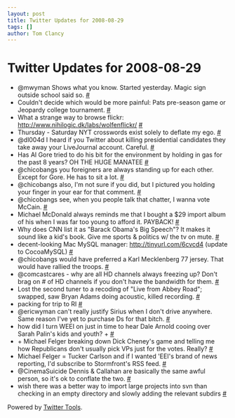 ```yaml
---
layout: post
title: Twitter Updates for 2008-08-29
tags: []
author: Tom Clancy
---
```


# Twitter Updates for 2008-08-29

<ul>
	<li>@mwyman Shows what you know. Started yesterday. Magic sign outside school said so. <a href="http://twitter.com/tclancy/statuses/902281535">#</a></li>
	<li>Couldn't decide which would be more painful: Pats pre-season game or Jeopardy college tournament. <a href="http://twitter.com/tclancy/statuses/902284149">#</a></li>
	<li>What a strange way to browse flickr: <a href="http://www.nihilogic.dk/labs/wolfenflickr/" rel="nofollow">http://www.nihilogic.dk/labs/wolfenflickr/</a> <a href="http://twitter.com/tclancy/statuses/902285781">#</a></li>
	<li>Thursday - Saturday NYT crosswords exist solely to deflate my ego. <a href="http://twitter.com/tclancy/statuses/902294611">#</a></li>
	<li>@dl004d I heard if you Twitter about killing presidential candidates they take away your LiveJournal account. Careful. <a href="http://twitter.com/tclancy/statuses/902312495">#</a></li>
	<li>Has Al Gore tried to do his bit for the environment by holding in gas for the past 8 years? OH THE HUGE MANATEE <a href="http://twitter.com/tclancy/statuses/902314494">#</a></li>
	<li>@chicobangs you foreigners are always standing up for each other. Except for Gore. He has to sit a lot. <a href="http://twitter.com/tclancy/statuses/902319267">#</a></li>
	<li>@chicobangs also, I'm not sure if you did, but I pictured you holding your finger in your ear for that comment. <a href="http://twitter.com/tclancy/statuses/902320034">#</a></li>
	<li>@chicobangs see, when you people talk that chatter, I wanna vote McCain. <a href="http://twitter.com/tclancy/statuses/902326989">#</a></li>
	<li>Michael McDonald always reminds me that I bought a $29 import album of his when I was far too young to afford it. PAYBACK! <a href="http://twitter.com/tclancy/statuses/902337272">#</a></li>
	<li>Why does CNN list it as "Barack Obama's Big Speech"? It makes it sound like a kid's book. Give me sports &amp; politics w/ the tv on mute. <a href="http://twitter.com/tclancy/statuses/902345992">#</a></li>
	<li>decent-looking Mac MySQL manager: <a href="http://tinyurl.com/6cvcd4" rel="nofollow">http://tinyurl.com/6cvcd4</a> (update to CocoaMySQL) <a href="http://twitter.com/tclancy/statuses/902352087">#</a></li>
	<li>@chicobangs would have preferred a Karl Mecklenberg 77 jersey. That would have rallied the troops. <a href="http://twitter.com/tclancy/statuses/902352622">#</a></li>
	<li>@comcastcares - why are all HD channels always freezing up? Don't brag on # of HD channels if you don't have the bandwidth for them. <a href="http://twitter.com/tclancy/statuses/902371835">#</a></li>
	<li>Lost the second tuner to a recoding of "Live from Abbey Road"; swapped, saw Bryan Adams doing acoustic, killed recording. <a href="http://twitter.com/tclancy/statuses/902393074">#</a></li>
	<li>packing for trip to RI <a href="http://twitter.com/tclancy/statuses/902790872">#</a></li>
	<li>@ericwyman can't really justify Sirius when I don't drive anywhere. Same reason I've yet to purchase Ds for that bitch. <a href="http://twitter.com/tclancy/statuses/902861319">#</a></li>
	<li>how did I turn WEEI on just in time to hear Dale Arnold cooing over Sarah Palin's kids and youth?  + <a href="http://twitter.com/tclancy/statuses/903126951">#</a></li>
	<li>+ Michael Felger breaking down Dick Cheney's game and telling me how Republicans don't usually pick VPs just for the votes. Really? <a href="http://twitter.com/tclancy/statuses/903127479">#</a></li>
	<li>Michael Felger = Tucker Carlson and if I wanted 'EEI's brand of news reporting, I'd subscribe to Stormfront's RSS feed. <a href="http://twitter.com/tclancy/statuses/903128526">#</a></li>
	<li>@CinemaSuicide Dennis &amp; Callahan are basically the same awful person, so it's ok to conflate the two. <a href="http://twitter.com/tclancy/statuses/903148700">#</a></li>
	<li>wish there was a better way to import large projects into svn than checking in an empty directory and slowly adding the relevant subdirs <a href="http://twitter.com/tclancy/statuses/903185383">#</a></li>
</ul>
<p>Powered by <a href="http://alexking.org/projects/wordpress">Twitter Tools</a>.</p>

